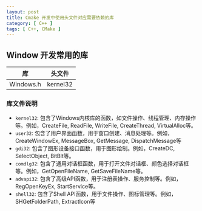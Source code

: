 ```yaml
---
layout: post
title: Cmake 开发中使用头文件对应需要依赖的库
category: [ C++ ]
tags: [ C++, CMake ]
---
```


## Window 开发常用的库

|     库     |   头文件    |
|:---------:|:--------:|
| Windows.h | kernel32 |

### 库文件说明
- `kernel32`: 包含了Windows内核库的函数，如文件操作、线程管理、内存操作等。例如，CreateFile, ReadFile, WriteFile, CreateThread, VirtualAlloc等。
- `user32`: 包含了用户界面函数，用于窗口创建、消息处理等。例如，CreateWindowEx, MessageBox, GetMessage, DispatchMessage等
- `gdi32`: 包含了图形设备接口函数，用于图形绘制。例如，CreateDC, SelectObject, BitBlt等。
- `comdlg32`: 包含了通用对话框函数，用于打开文件对话框、颜色选择对话框等。例如，GetOpenFileName, GetSaveFileName等。
- `advapi32`: 包含了高级API函数，用于注册表操作、服务控制等。例如，RegOpenKeyEx, StartService等。
- `shell32`: 包含了Shell API函数，用于文件操作、图标管理等。例如，SHGetFolderPath, ExtractIcon等

